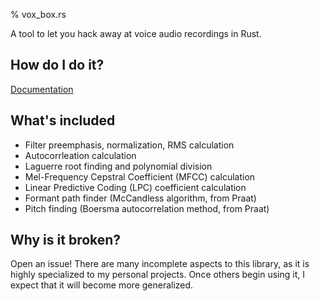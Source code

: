 % vox_box.rs 

A tool to let you hack away at voice audio recordings in Rust.

## How do I do it?

[Documentation](http://www.andrewchristophersmith.com/docs/vox_box/vox_box/index.html)

## What's included

* Filter preemphasis, normalization, RMS calculation
* Autocorrleation calculation
* Laguerre root finding and polynomial division
* Mel-Frequency Cepstral Coefficient (MFCC) calculation
* Linear Predictive Coding (LPC) coefficient calculation
* Formant path finder (McCandless algorithm, from Praat)
* Pitch finding (Boersma autocorrelation method, from Praat)

## Why is it broken?

Open an issue! There are many incomplete aspects to this library, as it is highly specialized to my personal projects. Once others begin using it, I expect that it will become more generalized.

